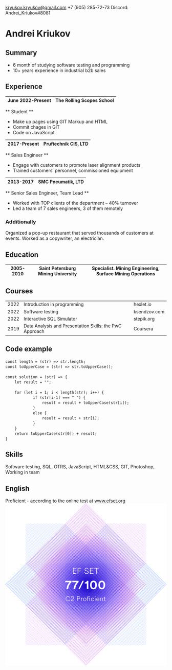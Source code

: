 kryukov.kryukov@gmail.com
+7 (905) 285-72-73
Discord: Andrei_Kriukov#8081
	
# Andrei Kriukov

## Summary

- 6 month of studying software testing and programming 
- 10+ years experience in industrial b2b sales

## Experience

| June 2022-Present | The Rolling Scopes School |
| ---- | ---- |
** Student **
- Make up pages using GIT Markup and HTML
- Commit chages in GIT
- Code on JavaScript

| 2017-Present | Pruftechnik CIS, LTD |
| ---- | ---- |
** Sales Engineer **
- Engage with customers to promote laser alignment products
- Trained customers’ personnel, commissioned equipment

| 2013-2017 | SMC Pneumatik, LTD |
| ---- | ---- |
** Senior Sales Engineer, Team Lead **
- Worked with TOP clients of the department – 40% turnover
- Led a team of 7 sales engineers, 3 of them remotely

### Additionally
Organized a pop-up restaurant that served thousands of customers at events. Worked as a copywriter, an electrician.

## Education

| 2005-2010 | Saint Petersburg Mining University | Specialist. Mining Engineering, Surface Mining Operations |
| ---- | ---- | ---- |

## Courses
|      |                                        |             |
| ---- | -------------------------------------- | ----------- |
| 2022 | Introduction in programming | hexlet.io |
| 2022 | Software testing | ksendzov.com |
| 2022 | Interactive SQL Simulator | stepik.org |
| 2019 |  Data Analysis and Presentation Skills: the PwC Approach | Coursera |

## Code example
```
const length = (str) => str.length;
const toUpperCase = (str) => str.toUpperCase();

const solution = (str) => {
    let result = ""; 

    for (let i = 1; i < length(str); i++) {
            if (str[i-1] === " ") {
                result = result + toUpperCase(str[i]);
            }
            else {
                result = result + str[i];   
            }
    }
    return toUpperCase(str[0]) + result;
}
```

## Skills
Software testing, SQL, OTRS, JavaScript, HTML&CSS, GIT, Photoshop, Working in team

## English
Proficient - according to the online test at www.efset.org
![EF certificate](certificate_77.png)
